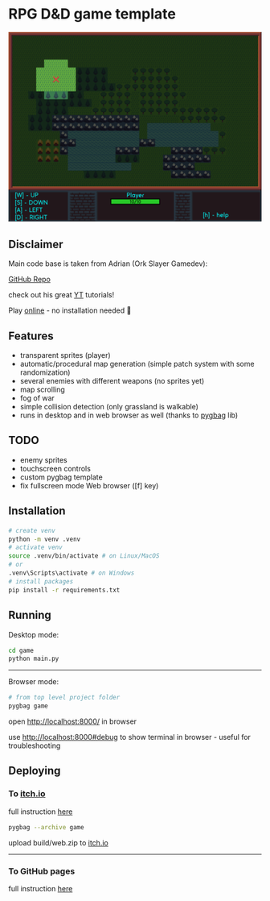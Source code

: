 # RPG D&D game template

![](./screenshots/main_screen.png)

## Disclaimer

Main code base is taken from Adrian (Ork Slayer Gamedev):

[GitHub Repo](https://github.com/orkslayergamedev/roguelike-ascii-vs-pygame)

check out his great [YT](https://www.youtube.com/@orkslayergamedev/) tutorials!

Play [online](https://hubertnafalski.itch.io/rpg-dd-game-template) - no installation needed 🚀

## Features

* transparent sprites (player)
* automatic/procedural map generation (simple patch system with some randomization)
* several enemies with different weapons (no sprites yet)
* map scrolling
* fog of war
* simple collision detection (only grassland is walkable)
* runs in desktop and in web browser as well (thanks to [pygbag](https://pygame-web.github.io/) lib)

## TODO

* enemy sprites
* touchscreen controls
* custom pygbag template
* fix fullscreen mode Web browser ([f] key)

## Installation

```bash
# create venv
python -m venv .venv
# activate venv
source .venv/bin/activate # on Linux/MacOS
# or
.venv\Scripts\activate # on Windows
# install packages
pip install -r requirements.txt
```

## Running

Desktop mode:

```bash
cd game
python main.py
```

*** 

Browser mode:

```bash
# from top level project folder
pygbag game
```

open [http://localhost:8000/]() in browser

use [http://localhost:8000#debug]() to show terminal in browser - useful for troubleshooting

## Deploying

### To [itch.io](itch.io)

full instruction [here](https://pygame-web.github.io/wiki/pygbag/itch.io/)

```bash
pygbag --archive game
```

upload build/web.zip to [itch.io](itch.io)

***

### To GitHub pages

full instruction [here](https://pygame-web.github.io/wiki/pygbag/github.io/)
